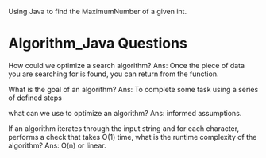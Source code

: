 
Using Java to find the MaximumNumber of a given int.

# Algorithm_Java Questions
How could we optimize a search algorithm?
Ans:    Once the piece of data you are searching for is found, you can return from the function.

What is the goal of an algorithm?
Ans:  To complete some task using a series of defined steps 

what can we use to optimize an algorithm?
Ans:    informed assumptions.

If an algorithm iterates through the input string and for each character, performs a check that takes O(1) time, what is the runtime complexity of the algorithm?
Ans:    O(n) or linear.
